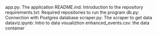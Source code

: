 app.py: The application
README.md: Introduction to the repository
requirements.txt: Required repositories to run the program
db.py: Connection with Postgres database
scraper.py: The scraper to get data
dataviz.ipynb: Intro to data visualiztion
enhanced_events.csv: the data container
